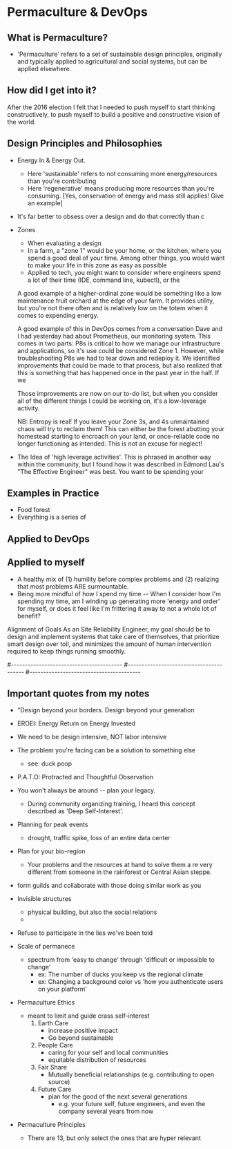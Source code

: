 


# Permaculture & DevOps

## What is Permaculture?
* 'Permaculture' refers to a set of sustainable design principles, originally and typically applied to agricultural and social systems, but can be applied elsewhere. 

## How did I get into it?
After the 2016 election I felt that I needed to push myself to start thinking constructively, to push myself to build a positive and constructive vision of the world.


## Design Principles and Philosophies
* Energy In & Energy Out. 
    * Here 'sustainable' refers to not consuming more energy/resources than you're contributing
    * Here 'regenerative' means producing more resources than you're consuming. [Yes, conservation of energy and mass still applies! Give an example]

* It's far better to obsess over a design and do that correctly than c

* Zones
    * When evaluating a design
    * In a farm, a "zone 1" would be your home, or the kitchen, where you spend a good deal of your time. Among other things, you would want to make your life in this zone as easy as possible
    * Applied to tech, you might want to consider where engineers spend a lot of their time (IDE, command line, kubectl), or the 

    A good example of a higher-ordinal zone would be something like a low maintenance fruit orchard at the edge of your farm. It provides utility, but you're not there often and is relatively low on the totem when it comes to expending energy. 

    A good example of this in DevOps comes from a conversation Dave and I had yesterday had about Prometheus, our monitoring system. This comes in two parts: P8s is critical to how we manage our infrastructure and applications, so it's use could be considered Zone 1. However, while troubleshooting P8s we had to tear down and redeploy it. We identified improvements that could be made to that process, but also realized that this is something that has happened once in the past year in the half. If we 

    Those improvements are now on our to-do list, but when you consider all of the different things I could be working on, it's a low-leverage activity. 

    NB: Entropy is real! If you leave your Zone 3s, and 4s unmaintained chaos will try to reclaim them! This can either be the forest abutting your homestead starting to encroach on your land, or once-reliable code no longer functioning as intended. This is not an excuse for neglect!

* The Idea of 'high leverage activities'. This is phrased in another way within the community, but I found how it was described in Edmond Lau's "The Effective Engineer" was best. You want to be spending your 

## Examples in Practice
* Food forest
* Everything is a series of 

## Applied to DevOps

## Applied to myself
* A healthy mix of (1) humility before complex problems and (2) realizing that most problems ARE surmountable. 
* Being more mindful of how I spend my time -- When I consider how I'm spending my time, am I winding up generating more 'energy and order' for myself, or does it feel like I'm frittering it away to not a whole lot of benefit?

Alignment of Goals
As an Site Reliability Engineer, my goal should be to design and implement systems that take care of themselves, that prioritize smart design over toil, and minimizes the amount of human intervention required to keep things running smoothly. 

#----------------------------------------
#----------------------------------------
#----------------------------------------
## Important quotes from my notes

* "Design beyond your borders. Design beyond your generation
* EROEI: Energy Return on Energy Invested
* We need to be design intensive, NOT labor intensive
* The problem you're facing can be a solution to something else
    * see: duck poop
* P.A.T.O: Protracted and Thoughtful Observation
* You won't always be around -- plan your legacy. 
  * During community organizing training, I heard this concept described as 'Deep Self-Interest'. 
* Planning for peak events
  * drought, traffic spike, loss of an entire data center
* Plan for your bio-region
  * Your problems and the resources at hand to solve them a re very different from someone in the rainforest or Central Asian steppe.
* form guilds and collaborate with those doing similar work as you

* Invisible structures
  * physical building, but also the social relations
  * 



* Refuse to participate in the lies we've been told
* Scale of permanece
    * spectrum from 'easy to change' through 'difficult or impossible to change'
        * ex: The number of ducks you keep vs the regional climate
        * ex: Changing a background color vs 'how you authenticate users on your platform'
* Permaculture Ethics
  * meant to limit and guide crass self-interest
    1. Earth Care
        * increase positive impact
        * Go beyond sustainable
    2. People Care
        * caring for your self and local communities
        * equitable distribution of resources
    3. Fair Share
        * Mutually beneficial relationships (e.g. contributing to open source)
    4. Future Care
        * plan for the good of the next several generations 
            * e.g. your future self, future engineers, and even the company several years from now

* Permaculture Principles
  * There are 13, but only select the ones that are hyper relevant
